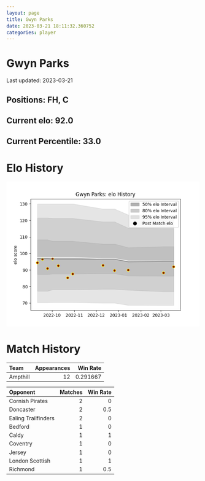 ```yaml
---  
layout: page  
title: Gwyn Parks  
date: 2023-03-21 18:11:32.360752  
categories: player  
---
```

# Gwyn Parks


Last updated: 2023-03-21
## Positions: FH, C

## Current elo: 92.0

## Current Percentile: 33.0

# Elo History


![elo history](history_GwynParks.png)
# Match History


| Team     |   Appearances |   Win Rate |
|:---------|--------------:|-----------:|
| Ampthill |            12 |   0.291667 |

| Opponent            |   Matches |   Win Rate |
|:--------------------|----------:|-----------:|
| Cornish Pirates     |         2 |        0   |
| Doncaster           |         2 |        0.5 |
| Ealing Trailfinders |         2 |        0   |
| Bedford             |         1 |        0   |
| Caldy               |         1 |        1   |
| Coventry            |         1 |        0   |
| Jersey              |         1 |        0   |
| London Scottish     |         1 |        1   |
| Richmond            |         1 |        0.5 |